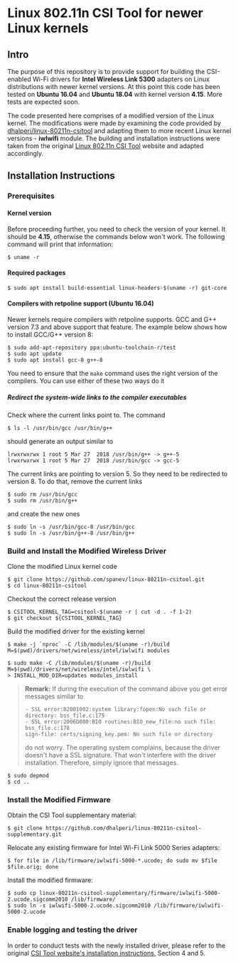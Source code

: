 # Linux 802.11n CSI Tool for newer Linux kernels

## Intro
The purpose of this repository is to provide support for building the CSI-enabled Wi-Fi drivers for **Intel Wireless Link 5300** adapters on Linux distributions with newer kernel versions. At this point this code has been tested on **Ubuntu 16.04** and **Ubuntu 18.04** with kernel version **4.15**. More tests are expected soon.

The code presented here comprises of a modified version of the Linux kernel. The modifications were made by examining the code provided by [dhalperi/linux-80211n-csitool](https://github.com/dhalperi/linux-80211n-csitool/) and adapting them to more recent Linux kernel versions - **iwlwifi** module. The building and installation instructions were taken from the original [Linux 802.11n CSI Tool](http://dhalperi.github.io/linux-80211n-csitool/) website and adapted accordingly.

## Installation Instructions

### Prerequisites

#### Kernel version

Before proceeding further, you need to check the version of your kernel. It should be **4.15**, otherwise the commands below won't work. The following command will print that information:

```shell
$ uname -r
```

#### Required packages

```shell
$ sudo apt install build-essential linux-headers-$(uname -r) git-core
```


#### Compilers with retpoline support (Ubuntu 16.04)

Newer kernels require compilers with retpoline supports.  GCC and G++ version 7.3 and above support that feature. The example below shows how to install GCC/G++ version 8:

```shell
$ sudo add-apt-repository ppa:ubuntu-toolchain-r/test
$ sudo apt update
$ sudo apt install gcc-8 g++-8
```

You need to ensure that the <code>make</code> command uses the right version of the compilers. You can use either of these two ways do it

##### Redirect the system-wide links to the compiler executables
Check where the current links point to. The command
```shell
$ ls -l /usr/bin/gcc /usr/bin/g++
```
should generate an output similar to

```shell
lrwxrwxrwx 1 root 5 Mar 27  2018 /usr/bin/g++ -> g++-5
lrwxrwxrwx 1 root 5 Mar 27  2018 /usr/bin/gcc -> gcc-5
```
The current links are pointing to version 5. So they need to be redirected to version 8. To do that, remove the current links
```shell
$ sudo rm /usr/bin/gcc
$ sudo rm /usr/bin/g++
```
and create the new ones
```shell
$ sudo ln -s /usr/bin/gcc-8 /usr/bin/gcc
$ sudo ln -s /usr/bin/g++-8 /usr/bin/g++
```

### Build and Install the Modified Wireless Driver

Clone the modified Linux kernel code
```shell
$ git clone https://github.com/spanev/linux-80211n-csitool.git
$ cd linux-80211n-csitool
```

Checkout the correct release version
	
	$ CSITOOL_KERNEL_TAG=csitool-$(uname -r | cut -d . -f 1-2)
	$ git checkout ${CSITOOL_KERNEL_TAG}

Build the modified driver for the existing kernel
```shell
$ make -j `nproc` -C /lib/modules/$(uname -r)/build M=$(pwd)/drivers/net/wireless/intel/iwlwifi modules
```

```shell
$ sudo make -C /lib/modules/$(uname -r)/build M=$(pwd)/drivers/net/wireless/intel/iwlwifi \
> INSTALL_MOD_DIR=updates modules_install
```
>**Remark:** If during the execution of the command above you get error messages similar to 
>```shell
>- SSL error:02001002:system library:fopen:No such file or directory: bss_file.c:175
>- SSL error:2006D080:BIO routines:BIO_new_file:no such file: bss_file.c:178
>sign-file: certs/signing_key.pem: No such file or directory
>```
>do not worry. The operating system complains, because the driver doesn't have a SSL signature. That won't interfere with the driver installation. Therefore, simply ignore that messages.

```shell
$ sudo depmod
$ cd ..
```

### Install the Modified Firmware

Obtain the CSI Tool supplementary material:
```shell
$ git clone https://github.com/dhalperi/linux-80211n-csitool-supplementary.git
```

Relocate any existing firmware for Intel Wi-Fi Link 5000 Series adapters:
```shell
$ for file in /lib/firmware/iwlwifi-5000-*.ucode; do sudo mv $file $file.orig; done
```

Install the modified firmware:
```shell
$ sudo cp linux-80211n-csitool-supplementary/firmware/iwlwifi-5000-2.ucode.sigcomm2010 /lib/firmware/
$ sudo ln -s iwlwifi-5000-2.ucode.sigcomm2010 /lib/firmware/iwlwifi-5000-2.ucode
```

### Enable logging and testing the driver

In order to conduct tests with the newly installed driver, please refer to the original [CSI Tool website's installation instructions](https://dhalperi.github.io/linux-80211n-csitool/installation.html), Section 4 and 5.
